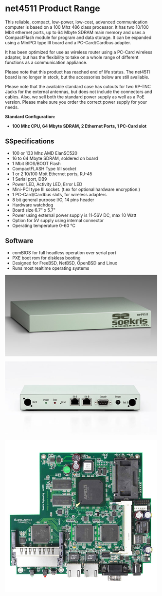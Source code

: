 # net4511 Product Range

This reliable, compact, low-power, low-cost, advanced communication computer is based on a 100 Mhz 486 class processor. It has two 10/100 Mbit ethernet ports, up to 64 Mbyte SDRAM main memory and uses a CompactFlash module for program and data storage. It can be expanded using a MiniPCI type III board and a PC-Card/Cardbus adapter.

It has been optimized for use as wireless router using a PC-Card wireless adapter, but has the flexibility to take on a whole range of different functions as a communication appliance.

Please note that this product has reached end of life status. The net4511 board is no longer in stock, but the accessories below are still available.

Please note that the available standard case has cutouts for two RP-TNC Jacks for the external antennas, but does not include the connectors and cables. Also, we sell both the standard power supply as well as a PoE version. Please make sure you order the correct power supply for your needs.

**Standard Configuration:**
* **100 Mhz CPU, 64 Mbyte SDRAM, 2 Ethernet Ports, 1 PC-Card slot**

## SSpecifications
* 100 or 133 Mhz AMD ElanSC520
* 16 to 64 Mbyte SDRAM, soldered on board
* 1 Mbit BIOS/BOOT Flash
* CompactFLASH Type I/II socket
* 1 or 2 10/100 Mbit Ethernet ports, RJ-45
* 1 Serial port, DB9
* Power LED, Activity LED, Error LED
* Mini-PCI type III socket. (t.ex for optional hardware encryption.)
* 1 PC-Card/Cardbus slots, for wireless adapters
* 8 bit general purpose I/O, 14 pins header
* Hardware watchdog
* Board size 6.7" x 5.7"
* Power using external power supply is 11-56V DC, max 10 Watt
* Option for 5V supply using internal connector
* Operating temperature 0-60 °C

## Software
* comBIOS for full headless operation over serial port
* PXE boot rom for diskless booting
* Designed for FreeBSD, NetBSD, OpenBSD and Linux
* Runs most realtime operating systems

![net4511](../media/wysiwyg/net4511_BC_front_overview_NEW_1.jpg)

![net4511](../media/wysiwyg/net4511_BC_back_overview1.jpg)

![net4511](../media/wysiwyg/net4511_BO_front_overview_NEW.jpg)
